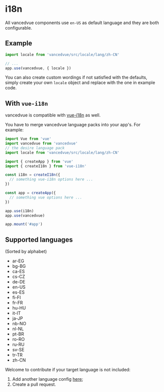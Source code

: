 # i18n

All vancedvue components use `en-US` as default language and they are both configurable.

## Example

```js
import locale from 'vancedvue/src/locale/lang/zh-CN'

// ...
app.use(vancedvue, { locale })
```


You can also create custom wordings if not satisfied with the defaults, simply create your own `locale` object and replace with the one in example code.

## With `vue-i18n`

vancedvue is compatible with [vue-i18n](https://vue-i18n.intlify.dev/) as well.

You have to merge vancedvue language packs into your app's. For example:

```javascript
import Vue from 'vue'
import vancedvue from 'vancedvue'
// the desire language pack
import locale from 'vancedvue/src/locale/lang/zh-CN'

import { createApp } from 'vue'
import { createI18n } from 'vue-i18n'

const i18n = createI18n({
  // something vue-i18n options here ...
})

const app = createApp({
  // something vue options here ...
})

app.use(i18n)
app.use(vancedvue)

app.mount('#app')
```

## Supported languages

(Sorted by alphabet)

* ar-EG
* bg-BG
* ca-ES
* cs-CZ
* de-DE
* en-US
* es-ES
* fi-FI
* fr-FR
* hu-HU
* it-IT
* ja-JP
* nb-NO
* nl-NL
* pt-BR
* ro-RO
* ru-RU
* sv-SE
* tr-TR
* zh-CN

Welcome to contribute if your target language is not included:

1. Add another language config [here](https://github.com/suralabs/vancedvue/blob/dev/src/locale/lang);
2. Create a pull request.
